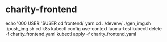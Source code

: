 # charity-frontend

echo '000 USER:'$USER
cd frontend/
yarn
cd ../devenv/
./gen_img.sh
./push_img.sh
cd k8s
kubectl config use-context luomu-test
kubectl delete -f charity_frontend.yaml
kubectl apply -f charity_frontend.yaml
